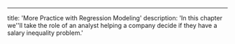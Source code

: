 ---
title: 'More Practice with Regression Modeling'
description: 'In this chapter we''ll take the role of an analyst helping a company decide if they have a salary inequality problem.'
